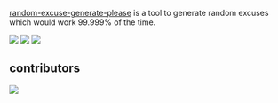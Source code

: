 [random-excuse-generate-please](https://github.com/aquaticcalf/random-excuse-generate-please) is a tool to generate random excuses which would work 99.999% of the time.

![](https://img.shields.io/github/contributors/aquaticcalf/random-excuse-generate-please)
[![](https://img.shields.io/github/stars/aquaticcalf/random-excuse-generate-please)](https://github.com/aquaticcalf/random-excuse-generate-please/stargazers)
![](https://img.shields.io/github/license/aquaticcalf/random-excuse-generate-please)

## contributors

<a href="https://github.com/aquaticcalf/random-excuse-generate-please/graphs/contributors">
  <img src="https://contrib.rocks/image?repo=aquaticcalf/random-excuse-generate-please" />
</a>
